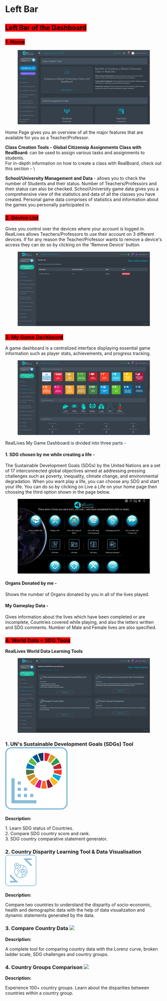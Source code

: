 # Left Bar

## <mark style="background-color:red;">Left Bar of the Dashboard</mark>

### <mark style="background-color:red;">1. Home</mark>

<figure><img src="../../.gitbook/assets/Screenshot 2024-10-04 104700.png" alt=""><figcaption></figcaption></figure>

Home Page gives you an overview of all the major features that are available for you as a Teacher/Professor.

**Class Creation Tools -** **Global Citizensip Assignments Class with RealBoard:** can be used to assign various tasks and assignments to students. \
For in-depth information on how to create a class with RealBoard, check out this section - \


**School/University Management and Data** - allows you to check the number of Students and their status. Number of Teachers/Professors and their status can also be checked. School/University game data gives you a comprehensive view of the statistics and data of all the classes you have created. Personal game data comprises of statistics and information about the games you personally participated in.

### <mark style="background-color:red;">2. Device List</mark>

Gives you control over the devices where your account is logged in. RealLives allows Teachers/Professors to use their account on 3 different devices. If for any reason the Teacher/Professor wants to remove a device's access they can do so by clicking on the 'Remove Device' button.

<figure><img src="../../.gitbook/assets/Screenshot 2024-03-11 104059.png" alt=""><figcaption></figcaption></figure>

### <mark style="background-color:red;">3. My Game Dashboard</mark>

A game dashboard is a centralized interface displaying essential game information such as player stats, achievements, and progress tracking.

<figure><img src="../../.gitbook/assets/Screenshot 2024-03-11 105442.png" alt=""><figcaption></figcaption></figure>

RealLives My Game Dashboard is divided into three parts -

#### **1. SDG chosen by me while creating a life** -

The Sustainable Development Goals (SDGs) by the United Nations are a set of 17 interconnected global objectives aimed at addressing pressing challenges such as poverty, inequality, climate change, and environmental degradation. When you want play a life, you can choose any SDG and start your life. You can do so by clicking on Live a Life on your home page then choosing the third option shown in the page below.

<figure><img src="../../.gitbook/assets/Screenshot 2024-03-11 105858.png" alt=""><figcaption></figcaption></figure>

#### Organs Donated by me -

Shows the number of Organs donated by you in all of the lives played.

#### My Gameplay Data -

Gives information about the lives which have been completed or are incomplete, Countries covered while playing, and also the letters written and SDG comments. Number of Male and Female lives are also specified.

### <mark style="background-color:red;">4. World Data + SDG Tools</mark>

**RealLives World Data Learning Tools**

<figure><img src="../../.gitbook/assets/Screenshot 2024-03-11 110827.png" alt=""><figcaption></figcaption></figure>

### 1. UN's Sustainable Development Goals (SDGs) Tool <img src="../../.gitbook/assets/sdggoalstoolicon.svg" alt="" data-size="original">

**Description:**

1\. Learn SDG status of Countries.\
2\. Compare SDG country score and rank.\
3\. SDG country comparative statement generator.

### 2. Country Disparity Learning Tool & Data Visualisation <img src="../../.gitbook/assets/image (1).png" alt="" data-size="original">

**Description:**

Compare two countries to understand the disparity of socio-economic, health and demographic data with the help of data visualization and dynamic statements generated by the data.

### 3. Compare Country Data ![](https://dev.reallivesworld.com/assets/images/tools/countrylearningtoolicon.svg)

**Description:**

A complete tool for comparing country data with the Lorenz curve, broken ladder scale, SDG challenges and country groups.

### 4. Country Groups Comparison ![](https://dev.reallivesworld.com/assets/images/tools/sdggoalstoolicon.svg)

**Description:**

Experience 100+ country groups. Learn about the disparities between countries within a country group.
